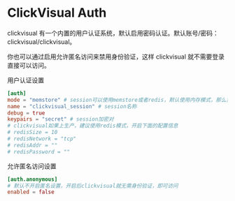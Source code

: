 # ClickVisual Auth

clickvisual 有一个内置的用户认证系统，默认启用密码认证。默认账号/密码：clickvisual/clickvisual。

你也可以通过启用允许匿名访问来禁用身份验证，这样 clickvisual 就不需要登录直接可以访问。

用户认证设置
```toml
[auth]
mode = "memstore" # session可以使用memstore或者redis，默认使用内存模式，那么重启clickvisual，session会全部被清掉，如果上生产，建议使用redis模式
name = "clickvisual_session" # session名称
debug = true       
keypairs = "secret" # session加密对
# clickvisual如果上生产，建议使用redis模式，开启下面的配置信息
# redisSize = 10
# redisNetwork = "tcp"
# redisAddr = ""
# redisPassword = ""
```
允许匿名访问设置
```toml
[auth.anonymous]
# 默认不开启匿名设置，开启后clickvisual就无需身份验证，即可访问
enabled = false
```